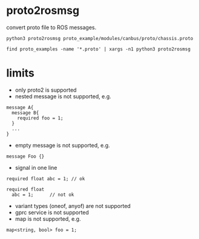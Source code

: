 # proto2rosmsg

convert proto file to ROS messages.

```
python3 proto2rosmsg proto_example/modules/canbus/proto/chassis.proto
```

```
find proto_examples -name '*.proto' | xargs -n1 python3 proto2rosmsg
```

# limits
- only proto2 is supported
- nested message is not supported, e.g.
```
message A{
  message B{
    required foo = 1;
  }
  ...
}

```
- empty message is not supported, e.g.
```
message Foo {}
```
- signal in one line
```
required float abc = 1;	// ok

required float
  abc = 1;		// not ok

```
- variant types (oneof, anyof) are not supported
- gprc service is not supported
- map is not supported, e.g.
```
map<string, bool> foo = 1;
```
